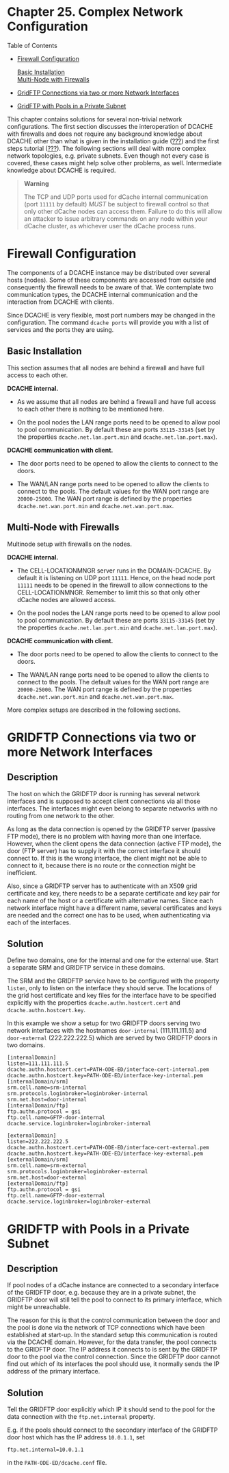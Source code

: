 Chapter 25. Complex Network Configuration
=========================================

Table of Contents

+ [Firewall Configuration](#firewall-configuration)  

    [Basic Installation](#basic-installations)  
    [Multi-Node with Firewalls](#multi-node-with-firewalls)  

+ [GridFTP Connections via two or more Network Interfaces](#gridftp-connections-cia-two-or-more-network-interfaces)  

+ [GridFTP with Pools in a Private Subnet](#gridftp-with-pools-in-a-private-subnet)  


This chapter contains solutions for several non-trivial network configurations. The first section discusses the interoperation of DCACHE with firewalls and does not require any background knowledge about DCACHE other than what is given in the installation guide ([???]) and the first steps tutorial ([???][1]). The following sections will deal with more complex network topologies, e.g. private subnets. Even though not every case is covered, these cases might help solve other problems, as well. Intermediate knowledge about DCACHE is required.

> **Warning**
>
> The TCP and UDP ports used for dCache internal communication (port `11111` by default) *MUST* be subject to firewall control so that only other dCache nodes can access them. Failure to do this will allow an attacker to issue arbitrary commands on any node within your dCache cluster, as whichever user the dCache process runs.

Firewall Configuration
======================

The components of a DCACHE instance may be distributed over several hosts (nodes). Some of these components are accessed from outside and consequently the firewall needs to be aware of that. We contemplate two communication types, the DCACHE internal communication and the interaction from DCACHE with clients.

Since DCACHE is very flexible, most port numbers may be changed in the configuration. The command `dcache
      ports` will provide you with a list of services and the ports they are using.

Basic Installation
------------------

This section assumes that all nodes are behind a firewall and have full access to each other.

**DCACHE internal.**

-   As we assume that all nodes are behind a firewall and have full access to each other there is nothing to be mentioned here.

-   On the pool nodes the LAN range ports need to be opened to allow pool to pool communication. By default these are ports `33115-33145` (set by the properties `dcache.net.lan.port.min` and `dcache.net.lan.port.max`).

**DCACHE communication with client.**

-   The door ports need to be opened to allow the clients to connect to the doors.

-   The WAN/LAN range ports need to be opened to allow the clients to connect to the pools. The default values for the WAN port range are `20000-25000`. The WAN port range is defined by the properties `dcache.net.wan.port.min` and `dcache.net.wan.port.max`.

Multi-Node with Firewalls
-------------------------

Multinode setup with firewalls on the nodes.

**DCACHE internal.**

-   The CELL-LOCATIONMNGR server runs in the DOMAIN-DCACHE. By default it is listening on UDP port `11111`. Hence, on the head node port `11111` needs to be opened in the firewall to allow connections to the CELL-LOCATIONMNGR. Remember to limit this so that only other dCache nodes are allowed access.

-   On the pool nodes the LAN range ports need to be opened to allow pool to pool communication. By default these are ports `33115-33145` (set by the properties `dcache.net.lan.port.min` and `dcache.net.lan.port.max`).

**DCACHE communication with client.**

-   The door ports need to be opened to allow the clients to connect to the doors.

-   The WAN/LAN range ports need to be opened to allow the clients to connect to the pools. The default values for the WAN port range are `20000-25000`. The WAN port range is defined by the properties `dcache.net.wan.port.min` and `dcache.net.wan.port.max`.

More complex setups are described in the following sections.

GRIDFTP Connections via two or more Network Interfaces
======================================================

Description
-----------

The host on which the GRIDFTP door is running has several network interfaces and is supposed to accept client connections via all those interfaces. The interfaces might even belong to separate networks with no routing from one network to the other.

As long as the data connection is opened by the GRIDFTP server (passive FTP mode), there is no problem with having more than one interface. However, when the client opens the data connection (active FTP mode), the door (FTP server) has to supply it with the correct interface it should connect to. If this is the wrong interface, the client might not be able to connect to it, because there is no route or the connection might be inefficient.

Also, since a GRIDFTP server has to authenticate with an X509 grid certificate and key, there needs to be a separate certificate and key pair for each name of the host or a certificate with alternative names. Since each network interface might have a different name, several certificates and keys are needed and the correct one has to be used, when authenticating via each of the interfaces.

Solution
--------

Define two domains, one for the internal and one for the external use. Start a separate SRM and GRIDFTP service in these domains.

The SRM and the GRIDFTP service have to be configured with the property `listen`, only to listen on the interface they should serve. The locations of the grid host certificate and key files for the interface have to be specified explicitly with the properties `dcache.authn.hostcert.cert` and `dcache.authn.hostcert.key`.

In this example we show a setup for two GRIDFTP doors serving two network interfaces with the hostnames `door-internal` (111.111.111.5) and `door-external` (222.222.222.5) which are served by two GRIDFTP doors in two domains.

    [internalDomain]
    listen=111.111.111.5
    dcache.authn.hostcert.cert=PATH-ODE-ED/interface-cert-internal.pem
    dcache.authn.hostcert.key=PATH-ODE-ED/interface-key-internal.pem
    [internalDomain/srm]
    srm.cell.name=srm-internal
    srm.protocols.loginbroker=loginbroker-internal
    srm.net.host=door-internal
    [internalDomain/ftp]
    ftp.authn.protocol = gsi
    ftp.cell.name=GFTP-door-internal
    dcache.service.loginbroker=loginbroker-internal

    [externalDomain]
    listen=222.222.222.5
    dcache.authn.hostcert.cert=PATH-ODE-ED/interface-cert-external.pem
    dcache.authn.hostcert.key=PATH-ODE-ED/interface-key-external.pem
    [externalDomain/srm]
    srm.cell.name=srm-external
    srm.protocols.loginbroker=loginbroker-external
    srm.net.host=door-external
    [externalDomain/ftp]
    ftp.authn.protocol = gsi
    ftp.cell.name=GFTP-door-external
    dcache.service.loginbroker=loginbroker-external

GRIDFTP with Pools in a Private Subnet
======================================

Description
-----------

If pool nodes of a dCache instance are connected to a secondary interface of the GRIDFTP door, e.g. because they are in a private subnet, the GRIDFTP door will still tell the pool to connect to its primary interface, which might be unreachable.

The reason for this is that the control communication between the door and the pool is done via the network of TCP connections which have been established at start-up. In the standard setup this communication is routed via the DCACHE domain. However, for the data transfer, the pool connects to the GRIDFTP door. The IP address it connects to is sent by the GRIDFTP door to the pool via the control connection. Since the GRIDFTP door cannot find out which of its interfaces the pool should use, it normally sends the IP address of the primary interface.

Solution
--------

Tell the GRIDFTP door explicitly which IP it should send to the pool for the data connection with the `ftp.net.internal` property.

E.g. if the pools should connect to the secondary interface of the GRIDFTP door host which has the IP address `10.0.1.1`, set

    ftp.net.internal=10.0.1.1

in the `PATH-ODE-ED/dcache.conf` file.

  [???]: #in
  [1]: #intouch
